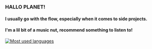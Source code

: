### HALLO PLANET!

#### I usually go with the flow, especially when it comes to side projects.
#### I'm a lil bit of a music nut, recommend something to listen to!

[![Most used languages](https://github-readme-stats.vercel.app/api/top-langs/?username=AhmedElsharawy&theme=dracula&layout=compact&langs_count=10)](https://github.com/anuraghazra/github-readme-stats)

